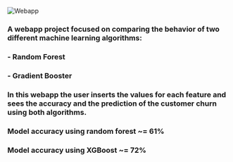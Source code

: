 ![Webapp](https://cdn.educba.com/academy/wp-content/uploads/2021/08/Random-forest-vs-Gradient-boosting.jpg)

<h3> A webapp project focused on comparing the behavior of two different machine learning algorithms:</h3>
<h3> - Random Forest </h3>
<h3> - Gradient Booster </h3>

<h3> In this webapp the user inserts the values for each feature and sees the accuracy and the prediction of the customer churn using both algorithms. </h3>

<h3> Model accuracy using random forest ~= 61% </h3>
<h3> Model accuracy using XGBoost ~= 72% </h3>
